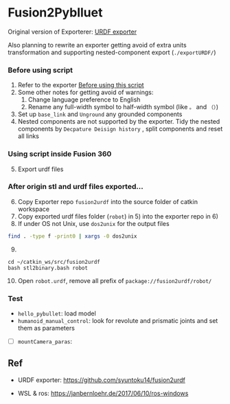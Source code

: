 # Fusion2Pyblluet

Original version of Exporterer: [URDF exporter](https://github.com/syuntoku14/fusion2urdf)

Also planning to rewrite an exporter getting avoid of extra units transformation and supporting nested-component export (`./exportURDF/`)

### Before using script

1. Refer to the exporter [Before using this script]( https://github.com/syuntoku14/fusion2urdf#before-using-this-script )
2. Some other notes for getting avoid of warnings: 
   1. Change language preference to English
   2. Rename any full-width symbol to half-width symbol (like `。` and `（）`)
3. Set up `base_link` and `Unground` any grounded components
4. Nested components are not supported by the exporter. Tidy the nested components by `Decpature Deisign history` , split components and reset all links

### Using script inside Fusion 360
5. Export urdf files

### After origin stl and urdf files exported...
6. Copy Exporter repo `fusion2urdf` into the source folder of catkin workspace
7. Copy exported urdf files folder (`robot`) in 5) into the exporter repo in 6)
8. If under OS not Unix, use `dos2unix` for the output files

```bash
find . -type f -print0 | xargs -0 dos2unix
```

9. 

```
cd ~/catkin_ws/src/fusion2urdf
bash stl2binary.bash robot
```

10. Open `robot.urdf`, remove all prefix of `package://fusion2urdf/robot/`

### Test
* `hello_pybullet`: load model
* `humanoid_manual_control`: look for revolute and prismatic joints and set them as parameters

- [ ] `mountCamera_paras`: 

## Ref

* URDF exporter: https://github.com/syuntoku14/fusion2urdf

* WSL & ros: https://janbernloehr.de/2017/06/10/ros-windows